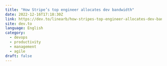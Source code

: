 ```yaml
---
title: "How Stripe’s top engineer allocates dev bandwidth"
date: 2022-12-16T17:18:30Z
link: https://dev.to/linearb/how-stripes-top-engineer-allocates-dev-bandwidth-3c2a?utm_medium=RSS&utm_source=news.12bit.vn
site: dev.to
language: English
category:
  - devops
  - productivity
  - management
  - agile
draft: false
---
```


